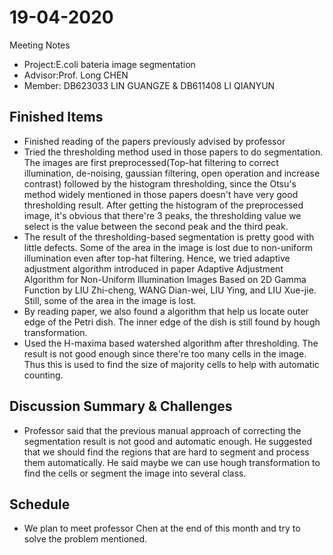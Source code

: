 # 19-04-2020
Meeting Notes
* Project:E.coli bateria image segmentation
* Advisor:Prof. Long CHEN
* Member: DB623033 LIN GUANGZE & DB611408 LI QIANYUN

## Finished Items
* Finished reading of the papers previously advised by professor
* Tried the thresholding method used in those papers to do segmentation. The images are first preprocessed(Top-hat filtering to correct illumination, de-noising, gaussian filtering, open operation and increase contrast) followed by the histogram thresholding, since the Otsu's method widely mentioned in those papers doesn't have very good thresholding result. After getting the histogram of the preprocessed image, it's obvious that there're 3 peaks, the thresholding value we select is the value between the second peak and the third peak.
* The result of the thresholding-based segmentation is pretty good with little defects. Some of the area in the image is lost due to non-uniform illumination even after top-hat filtering. Hence, we tried adaptive adjustment algorithm introduced in paper Adaptive Adjustment Algorithm for Non-Uniform Illumination Images Based on 2D Gamma Function by LIU Zhi-cheng, WANG Dian-wei, LIU Ying, and LIU Xue-jie. Still, some of the area in the image is lost.
* By reading paper, we also found a algorithm that help us locate outer edge of the Petri dish. The inner edge of the dish is still found by hough transformation.
* Used the H-maxima based watershed algorithm after thresholding. The result is not good enough since there're too many cells in the image. Thus this is used to find the size of majority cells to help with automatic counting.

## Discussion Summary & Challenges
* Professor said that the previous manual approach of correcting the segmentation result is not good and automatic enough. He suggested that we should find the regions that are hard to segment and process them automatically. He said maybe we can use hough transformation to find the cells or segment the image into several class.

## Schedule
* We plan to meet professor Chen at the end of this month and try to solve the problem mentioned.

